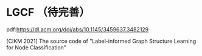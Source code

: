 # LGCF  （待完善）
pdf:https://dl.acm.org/doi/abs/10.1145/3459637.3482129

[CIKM 2021] The source code of "Label-informed Graph Structure Learning for Node Classification"
